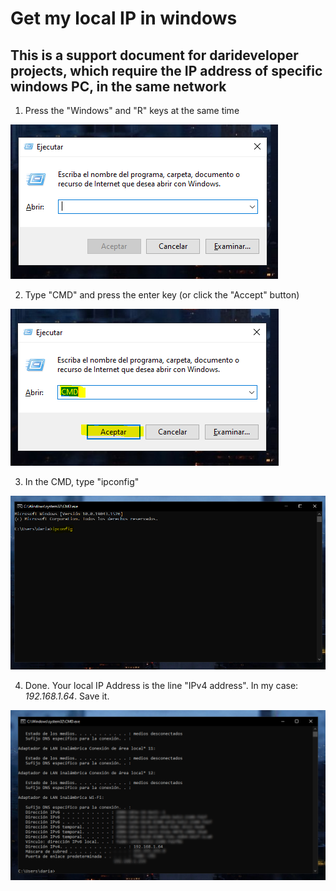 # Get my local IP in windows

This is a support document for darideveloper projects, which require the IP address of specific windows PC, in the same network
--------------------------------

1. Press the "Windows" and "R" keys at the same time 

![1](screenshots/1.PNG)

2. Type "CMD" and press the enter key (or click the "Accept" button)

![2](screenshots/2.PNG)

3. In the CMD, type "ipconfig"

![3](screenshots/3.PNG)

4. Done. 
Your local IP Address is the line "IPv4 address".
In my case: *192.168.1.64*.
Save it.

![4](screenshots/4.PNG)